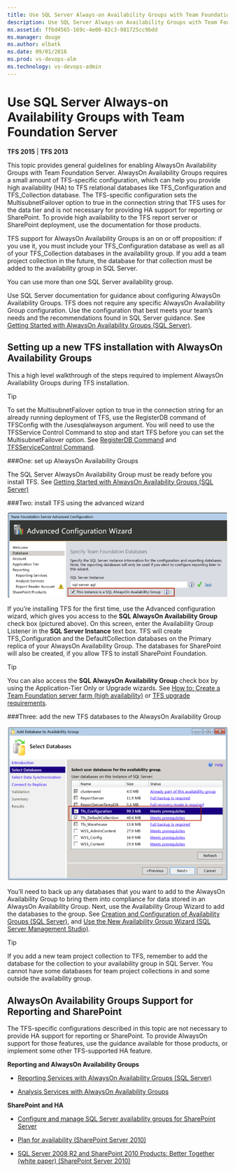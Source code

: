 ```yaml
---
title: Use SQL Server Always-on Availability Groups with Team Foundation Server
description: Use SQL Server Always-on Availability Groups with Team Foundation Server
ms.assetid: ffbd4565-169c-4e00-82c3-981725cc9bdd
ms.manager: douge
ms.author: elbatk
ms.date: 09/01/2016
ms.prod: vs-devops-alm
ms.technology: vs-devops-admin
---
```


# Use SQL Server Always-on Availability Groups with Team Foundation Server

**TFS 2015** | **TFS 2013**

This topic provides general guidelines for enabling AlwaysOn Availability Groups with Team Foundation Server. AlwaysOn Availability Groups requires a small amount of TFS-specific configuration, which can help you provide high availability (HA) to TFS relational databases like TFS_Configuration and TFS_Collection database. The TFS-specific configuration sets the MultisubnetFailover option to true in the connection string that TFS uses for the data tier and is not necessary for providing HA support for reporting or SharePoint. To provide high availability to the TFS report server or SharePoint deployment, use the documentation for those products. 

TFS support for AlwaysOn Availability Groups is an on or off proposition: if you use it, you must include your TFS_Configuration database as well as all of your TFS_Collection databases in the availability group. If you add a team project collection in the future, the database for that collection must be added to the availability group in SQL Server.

You can use more than one SQL Server availability group.

Use SQL Server documentation for guidance about configuring AlwaysOn Availability Groups. TFS does not require any specific AlwaysOn Availability Group configuration. Use the configuration that best meets your team’s needs and the recommendations found in SQL Server guidance. See [Getting Started with AlwaysOn Availability Groups (SQL Server)](https://technet.microsoft.com/library/gg509118.aspx).

## Setting up a new TFS installation with AlwaysOn Availability Groups

This a high level walkthrough of the steps required to implement AlwaysOn Availability Groups during TFS installation.

> [!TIP]
> To set the MultisubnetFailover option to true in the connection string for an already running deployment of TFS, use the RegisterDB command of TFSConfig with the /usesqlalwayson argument. You will need to use the TFSService Control Command to stop and start TFS before you can set the MultisubnetFailover option. See [RegisterDB Command](../../ref/command-line/tfsconfig-cmd.md#registerdb) and [TFSServiceControl Command](../../ref/command-line/tfsservicecontrol-cmd.md).

###One: set up AlwaysOn Availability Groups

The SQL Server AlwaysOn Availability Group must be ready before you install TFS. See [Getting Started with AlwaysOn Availability Groups (SQL Server)](https://technet.microsoft.com/library/gg509118.aspx)

###Two: install TFS using the advanced wizard

![Select AlwaysOn checkbox](_img/ic630622.png)

If you’re installing TFS for the first time, use the Advanced configuration wizard, which gives you access to the **SQL AlwaysOn Availability Group** check box (pictured above). On this screen, enter the Availability Group Listener in the **SQL Server Instance** text box. TFS will create TFS\_Configuration and the DefaultCollection databases on the Primary replica of your AlwaysOn Availability Group. The databases for SharePoint will also be created, if you allow TFS to install SharePoint Foundation.

> [!TIP]
> You can also access the **SQL AlwaysOn Availability Group** check box by using the Application-Tier Only or Upgrade wizards. See [How to: Create a Team Foundation server farm (high availability)](../create-tfs-farm.md) or [TFS upgrade requirements](/vsts/upgrade/upgrade-2013/upgrade-2013-requirements.md).

###Three: add the new TFS databases to the AlwaysOn Availability Group

![Add TFS databases to AlwaysOn Availibility Group](_img/ic630623.png)

You’ll need to back up any databases that you want to add to the AlwaysOn Availability Group to bring them into compliance for data stored in an AlwaysOn Availability Group. Next, use the Availability Group Wizard to add the databases to the group. See [Creation and Configuration of Availability Groups (SQL Server)](https://technet.microsoft.com/library/ff878265.aspx), and [Use the New Availability Group Wizard (SQL Server Management Studio)](https://technet.microsoft.com/library/hh403415.aspx).

> [!TIP]
> If you add a new team project collection to TFS, remember to add the database for the collection to your availability group in SQL Server. You cannot have some databases for team project collections in and some outside the availability group.

## AlwaysOn Availability Groups Support for Reporting and SharePoint

The TFS-specific configurations described in this topic are not necessary to provide HA support for reporting or SharePoint. To provide AlwaysOn support for those features, use the guidance available for those products, or implement some other TFS-supported HA feature.

**Reporting and AlwaysOn Availability Groups**

-   [Reporting Services with AlwaysOn Availability Groups (SQL Server)](https://technet.microsoft.com/library/hh882437.aspx)

-   [Analysis Services with AlwaysOn Availability Groups](https://technet.microsoft.com/library/hh967523.aspx)

**SharePoint and HA**

-   [Configure and manage SQL Server availability groups for SharePoint Server](https://technet.microsoft.com/library/hh913923.aspx)

-   [Plan for availability (SharePoint Server 2010)](https://technet.microsoft.com/library/cc748824.aspx)

-   [SQL Server 2008 R2 and SharePoint 2010 Products: Better Together (white paper) (SharePoint Server 2010)](https://technet.microsoft.com/library/cc990273.aspx)
